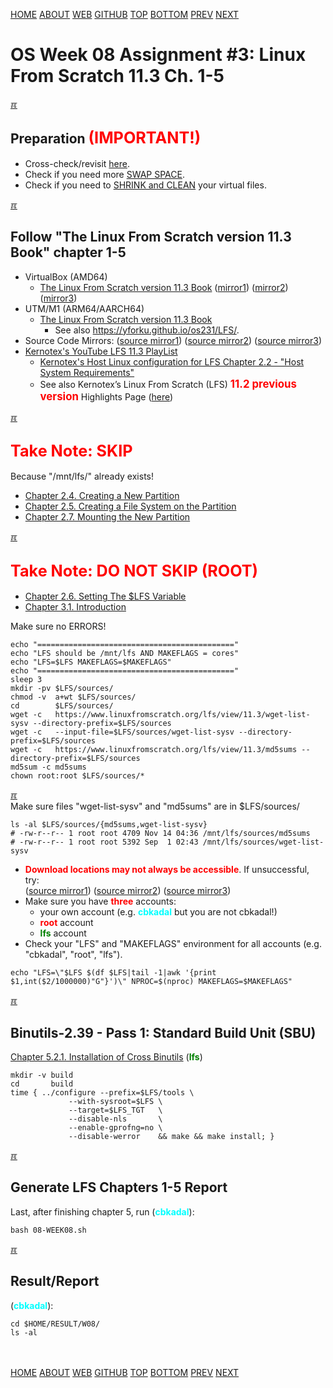 ---
---
[HOME](index.md)
[ABOUT](README.md)
[WEB](https://osp4diss.vlsm.org/)
[GITHUB](https://github.com/os2xx/osp4diss/)
[TOP](#)
[BOTTOM](#endofpage)
[PREV](W08-02.md)
[NEXT](W08-04.md)

# OS Week 08 Assignment #3: Linux From Scratch 11.3 Ch. 1-5

[&#x213C;](#endofpage)<br id="idx00">
## Preparation <span style="color:red; font-weight:bold; font-size:larger;">(IMPORTANT!)</span>

* Cross-check/revisit [here](W08-02.md#idx05).
* Check if you need more [SWAP SPACE](osp-125.md).
* Check if you need to [SHRINK and CLEAN](osp-126.md) your virtual files.

[&#x213C;](#)<br id="idx01">
## Follow "The Linux From Scratch version 11.3 Book" chapter 1-5
* VirtualBox (AMD64)
  * [The Linux From Scratch version 11.3 Book](https://www.linuxfromscratch.org/lfs/view/11.3/)
  ([mirror1](https://lfs.mirrors.hoobly.com/lfs/view/11.3/))
  ([mirror2](https://lfs-hk.koddos.net/lfs/view/stable/))
  ([mirror3](http://lfs.linux-sysadmin.com/lfs/view/stable/))
* UTM/M1 (ARM64/AARCH64)
  * [The Linux From Scratch version 11.3 Book](https://www.linuxfromscratch.org/~xry111/lfs/view/arm64/)
    * See also <https://yforku.github.io/os231/LFS/>.
* Source Code Mirrors:
  ([source mirror1](https://lfs.gnlug.org/pub/lfs/lfs-packages/11.3/))
  ([source mirror2](https://mirror.download.it/lfs/pub/lfs/lfs-packages/11.3/))
  ([source mirror3](https://mirror.koddos.net/lfs/lfs-packages/11.3/))
* [Kernotex's YouTube LFS 11.3 PlayList](https://www.youtube.com/playlist?list=PLyc5xVO2uDsB4gJ2dPySvs2eK_roFwKeb)
  * [Kernotex's Host Linux configuration for LFS Chapter 2.2 - "Host System Requirements"](https://www.youtube.com/playlist?list=PLyc5xVO2uDsCQChvKRDhF-cvsguDfd-y2)
  * See also Kernotex’s Linux From Scratch (LFS)
    <span style="color:red; font-weight:bold; font-size:larger;">11.2 previous version</span>
    Highlights Page ([here](osp-128.md))

[&#x213C;](#)<br id="idx02">
## <span style="color:red; font-weight:bold; font-size:larger;">Take Note: SKIP</span>
Because "/mnt/lfs/" already exists!
* [Chapter 2.4. Creating a New Partition](https://www.linuxfromscratch.org/lfs/view/11.3/chapter02/creatingpartition.html) 
* [Chapter 2.5. Creating a File System on the Partition](https://www.linuxfromscratch.org/lfs/view/11.3/chapter02/creatingfilesystem.html)
* [Chapter 2.7. Mounting the New Partition](https://www.linuxfromscratch.org/lfs/view/11.3/chapter02/mounting.html)

[&#x213C;](#)<br id="idx03">
## <span style="color:red; font-weight:bold; font-size:larger;">Take Note: DO NOT SKIP (ROOT)</span>
* [Chapter 2.6. Setting The $LFS Variable](https://www.linuxfromscratch.org/lfs/view/11.1/chapter02/aboutlfs.html)
* [Chapter 3.1. Introduction](https://www.linuxfromscratch.org/lfs/view/11.1/chapter03/introduction.html)

Make sure no ERRORS!

```
echo "============================================"
echo "LFS should be /mnt/lfs AND MAKEFLAGS = cores"
echo "LFS=$LFS MAKEFLAGS=$MAKEFLAGS"
echo "============================================"
sleep 3
mkdir -pv $LFS/sources/
chmod -v  a+wt $LFS/sources/
cd        $LFS/sources/
wget -c   https://www.linuxfromscratch.org/lfs/view/11.3/wget-list-sysv --directory-prefix=$LFS/sources
wget -c   --input-file=$LFS/sources/wget-list-sysv --directory-prefix=$LFS/sources
wget -c   https://www.linuxfromscratch.org/lfs/view/11.3/md5sums --directory-prefix=$LFS/sources
md5sum -c md5sums
chown root:root $LFS/sources/*

```

[&#x213C;](#)<br id="idx04">
Make sure files "wget-list-sysv" and "md5sums" are in $LFS/sources/

```
ls -al $LFS/sources/{md5sums,wget-list-sysv}
# -rw-r--r-- 1 root root 4709 Nov 14 04:36 /mnt/lfs/sources/md5sums
# -rw-r--r-- 1 root root 5392 Sep  1 02:43 /mnt/lfs/sources/wget-list-sysv

```
   
* <span style="color:red; font-weight:bold;">Download locations may not always be accessible</span>.
    If unsuccessful, try:<br>
    ([source mirror1](https://lfs.gnlug.org/pub/lfs/lfs-packages/11.3/))
    ([source mirror2](https://mirror.download.it/lfs/pub/lfs/lfs-packages/11.3/))
    ([source mirror3](https://mirror.koddos.net/lfs/lfs-packages/11.3/))
* Make sure you have <span style="color:red; font-weight:bold;">three</span> accounts:
  * your own account (e.g. <span style="color:cyan; font-weight:bold;">cbkadal</span> but you are not cbkadal!)
  * <span style="color:red; font-weight:bold;">root</span> account
  * <span style="color:green; font-weight:bold;">lfs</span> account
* Check your "LFS" and "MAKEFLAGS" environment for all accounts (e.g. "cbkadal", "root", "lfs").

```
echo "LFS=\"$LFS $(df $LFS|tail -1|awk '{print $1,int($2/1000000)"G"}')\" NPROC=$(nproc) MAKEFLAGS=$MAKEFLAGS"

```

[&#x213C;](#)<br id="idx05">
## Binutils-2.39 - Pass 1: Standard Build Unit (SBU)
[Chapter 5.2.1. Installation of Cross Binutils](https://www.linuxfromscratch.org/lfs/view/11.3/chapter05/binutils-pass1.html) (<span style="color:green; font-weight:bold;">lfs</span>)

```
mkdir -v build
cd       build
time { ../configure --prefix=$LFS/tools \
             --with-sysroot=$LFS \
             --target=$LFS_TGT   \
             --disable-nls       \
             --enable-gprofng=no \
             --disable-werror    && make && make install; }

```

[&#x213C;](#)<br id="idx06">
## Generate LFS Chapters 1-5 Report

Last, after finishing chapter 5, run (<span style="color:cyan; font-weight:bold;">cbkadal</span>):

```
bash 08-WEEK08.sh

```

[&#x213C;](#)<br id="idx07">
## Result/Report

(<span style="color:cyan; font-weight:bold;">cbkadal</span>):

```
cd $HOME/RESULT/W08/
ls -al

```

<br id="endofpage"><br>
[HOME](index.md)
[ABOUT](README.md)
[WEB](https://osp4diss.vlsm.org/)
[GITHUB](https://github.com/os2xx/osp4diss/)
[TOP](#)
[BOTTOM](#endofpage)
[PREV](W08-02.md)
[NEXT](W08-04.md)
<br>

